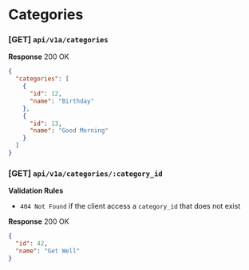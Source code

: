 # Categories

### [GET] `api/v1a/categories`

__Response__ 200 OK
```json
{
  "categories": [
    {
      "id": 12,
      "name": "Birthday"
    },
    {
      "id": 13,
      "name": "Good Morning"
    }
  ]
}
```

### [GET] `api/v1a/categories/:category_id`

__Validation Rules__
- `404 Not Found` if the client access a `category_id` that does not exist

__Response__ 200 OK
```json
{
  "id": 42,
  "name": "Get Well"
}
```
